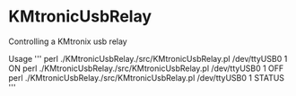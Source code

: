 # KMtronicUsbRelay
Controlling a KMtronix usb relay

Usage
'''
perl ./KMtronicUsbRelay./src/KMtronicUsbRelay.pl /dev/ttyUSB0 1 ON
perl ./KMtronicUsbRelay./src/KMtronicUsbRelay.pl /dev/ttyUSB0 1 OFF
perl ./KMtronicUsbRelay./src/KMtronicUsbRelay.pl /dev/ttyUSB0 1 STATUS
'''
